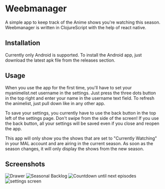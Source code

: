 # Weebmanager

A simple app to keep track of the Anime shows you're watching this season.
Weebmanager is written in ClojureScript with the help of react native.

## Installation

Currently only Android is supported. To install the Android app, just download the latest apk file from the releases section.

## Usage

When you use the app for the first time, you'll have to set your myanimelist.net username in the settings. Just press the three dots button
in the top right and enter your name in the username text field. To refresh the animelist, just pull down like in any other app.

To save your settings, you currently have to use the back button in the top left of the settings page. Don't swipe from the side of the screen!
If you use the back button, all your settings will be saved even if you close and reopen the app.

This app will only show you the shows that are set to "Currently Watching" in your MAL account and are airing in the current season.
As soon as the season changes, it will only display the shows from the new season.

## Screenshots

![Drawer](drawer-dark.png)
![Seasonal Backlog](backlog-light.png)
![Countdown until next episodes](countdown-dark.png)
![settings screen](settings-amoled.png)
